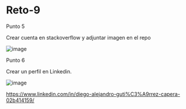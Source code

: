# Reto-9

Punto 5

Crear cuenta en stackoverflow y adjuntar imagen en el repo

![image](https://github.com/diegocapera/Reto-9/assets/124608110/f0362f1c-d42f-411e-8ca9-d1c882aecfb2)
 
 Punto 6
 
 Crear un perfil en Linkedin.
 
 ![image](https://github.com/diegocapera/Reto-9/assets/124608110/950eb1b6-dc8a-4b00-bfb3-eeeaccdbfbb8)

https://www.linkedin.com/in/diego-alejandro-guti%C3%A9rrez-capera-02b414159/
